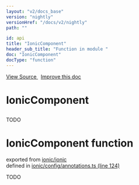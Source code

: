 ```yaml
---
layout: "v2/docs_base"
version: "nightly"
versionHref: "/docs/v2/nightly"
path: ""

id: api
title: "IonicComponent"
header_sub_title: "Function in module "
doc: "IonicComponent"
docType: "function"
---
```



<div class="improve-docs">
  <a href='http://github.com/driftyco/ionic2/tree/master/ionic/config/annotations.ts#L123'>
    View Source
  </a>
  &nbsp;
  <a href='http://github.com/driftyco/ionic2/edit/master/ionic/config/annotations.ts#L123'>
    Improve this doc
  </a>
</div>




<h1 class="api-title">

  IonicComponent



</h1>





TODO



<h1 class="class export">IonicComponent <span class="type">function</span></h1>
<p class="module">exported from <a href='undefined'>ionic/ionic</a><br/>
defined in <a href="https://github.com/driftyco/ionic2/tree/master/ionic/config/annotations.ts#L124-L136">ionic/config/annotations.ts (line 124)</a>
</p>
<p><p>TODO</p>
</p>

